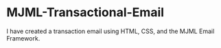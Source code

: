 # MJML-Transactional-Email
I have created a transaction email using HTML, CSS, and the MJML Email Framework.
